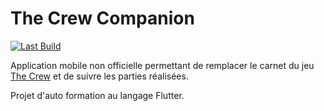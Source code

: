 # The Crew Companion

[![Last Build](https://github.com/JoshuaArus/the_crew_companion/actions/workflows/CI.yml/badge.svg)](https://github.com/JoshuaArus/the_crew_companion/actions/workflows/CI.yml)

Application mobile non officielle permettant de remplacer le carnet du jeu [The Crew](https://boardgamegeek.com/boardgame/284083/crew-quest-planet-nine) et de suivre les parties réalisées.

Projet d'auto formation au langage Flutter.
